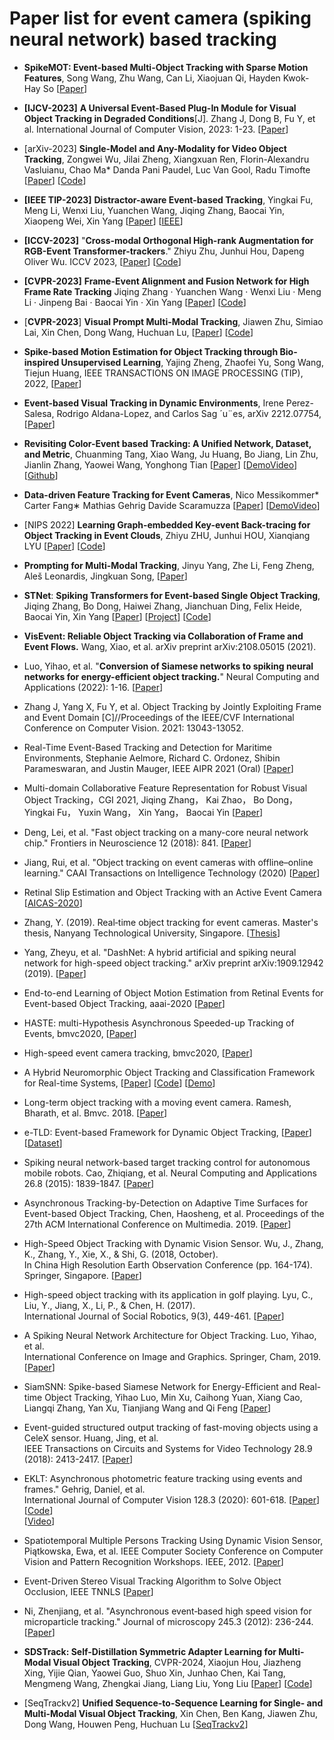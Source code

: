 
# Paper list for event camera (spiking neural network) based tracking 


* **SpikeMOT: Event-based Multi-Object Tracking with Sparse Motion Features**, Song Wang, Zhu Wang, Can Li, Xiaojuan Qi, Hayden Kwok-Hay So
  [[Paper](https://arxiv.org/pdf/2309.16987.pdf)]

* **[IJCV-2023]** **A Universal Event-Based Plug-In Module for Visual Object Tracking in Degraded Conditions**[J]. Zhang J, Dong B, Fu Y, et al. International Journal of Computer Vision, 2023: 1-23. [[Paper](https://link.springer.com/article/10.1007/s11263-023-01959-8)] 

* [arXiv-2023] **Single-Model and Any-Modality for Video Object Tracking**, Zongwei Wu, Jilai Zheng, Xiangxuan Ren, Florin-Alexandru Vasluianu, Chao Ma* Danda Pani Paudel, Luc Van Gool, Radu Timofte
[[Paper](https://arxiv.org/pdf/2311.15851.pdf)]
[[Code](https://github.com/Zongwei97/UnTrack)]

* **[IEEE TIP-2023]** **Distractor-aware Event-based Tracking**, Yingkai Fu, Meng Li, Wenxi Liu, Yuanchen Wang, Jiqing Zhang, Baocai Yin, Xiaopeng Wei, Xin Yang [[Paper](https://arxiv.org/pdf/2310.14194.pdf)] [[IEEE](https://ieeexplore.ieee.org/stamp/stamp.jsp?tp=&arnumber=10299598)]

* **[ICCV-2023]** "**Cross-modal Orthogonal High-rank Augmentation for RGB-Event Transformer-trackers**." Zhiyu Zhu, Junhui Hou, Dapeng Oliver Wu. ICCV 2023, 
[[Paper](https://arxiv.org/abs/2307.04129)]  [[Code](https://github.com/ZHU-Zhiyu/High-Rank_RGB-Event_Tracker)]

* **[CVPR-2023]** **Frame-Event Alignment and Fusion Network for High Frame Rate Tracking** Jiqing Zhang · Yuanchen Wang · Wenxi Liu · Meng Li · Jinpeng Bai · Baocai Yin · Xin Yang 
[[Paper](https://openaccess.thecvf.com/content/CVPR2023/papers/Zhang_Frame-Event_Alignment_and_Fusion_Network_for_High_Frame_Rate_Tracking_CVPR_2023_paper.pdf)] 
[[Code](https://github.com/Jee-King/AFNet)] 

* [**CVPR-2023**] **Visual Prompt Multi-Modal Tracking**, Jiawen Zhu, Simiao Lai, Xin Chen, Dong Wang, Huchuan Lu, 
[[Paper](https://arxiv.org/pdf/2303.10826.pdf)] 
[[Code](https://github.com/jiawen-zhu/ViPT)]

* **Spike-based Motion Estimation for Object Tracking through Bio-inspired Unsupervised Learning**, Yajing Zheng, Zhaofei Yu, Song Wang, Tiejun Huang, IEEE TRANSACTIONS ON IMAGE PROCESSING (TIP), 2022, 
[[Paper](https://ersp.ahu.edu.cn/s/org/ieee/ieeexplore/G.https/stamp/stamp.jsp?tp=&arnumber=9985998)]

* **Event-based Visual Tracking in Dynamic Environments**, Irene Perez-Salesa, Rodrigo Aldana-Lopez, and Carlos Sag ´u¨es, arXiv 2212.07754, 
[[Paper](https://arxiv.org/pdf/2212.07754.pdf)] 

* **Revisiting Color-Event based Tracking: A Unified Network, Dataset, and Metric**, Chuanming Tang, Xiao Wang, Ju Huang, Bo Jiang, Lin Zhu, Jianlin Zhang, Yaowei Wang, Yonghong Tian 
[[Paper](https://arxiv.org/abs/2211.11010)]
[[DemoVideo](https://youtu.be/_ROv09rvi2k)] 
[[Github](https://github.com/Event-AHU/COESOT)]

* **Data-driven Feature Tracking for Event Cameras**, Nico Messikommer* Carter Fang∗ Mathias Gehrig Davide Scaramuzza 
[[Paper](https://arxiv.org/pdf/2211.12826.pdf)] 
[[DemoVideo](https://youtu.be/aZBapP5Gdv8)]

* [NIPS 2022] **Learning Graph-embedded Key-event Back-tracing for Object Tracking in Event Clouds**, Zhiyu ZHU, Junhui HOU, Xianqiang LYU 
[[Paper](https://openreview.net/pdf?id=hTxYJAKY85)] 
[[Code](https://github.com/ZHU-Zhiyu/Event-tracking)]

* **Prompting for Multi-Modal Tracking**, Jinyu Yang, Zhe Li, Feng Zheng, Aleš Leonardis, Jingkuan Song, 
[[Paper](https://arxiv.org/abs/2207.14571)]


* **STNet**: **Spiking Transformers for Event-based Single Object Tracking**, Jiqing Zhang, Bo Dong, Haiwei Zhang, Jianchuan Ding, Felix Heide, Baocai Yin, Xin Yang
[[Paper](https://openaccess.thecvf.com/content/CVPR2022/papers/Zhang_Spiking_Transformers_for_Event-Based_Single_Object_Tracking_CVPR_2022_paper.pdf)]
[[Project](https://zhangjiqing.com/publication/stnet/)]
[[Code](https://github.com/Jee-King/CVPR2022_STNet)]


* **VisEvent: Reliable Object Tracking via Collaboration of Frame and Event Flows.** Wang, Xiao, et al. arXiv preprint arXiv:2108.05015 (2021). 


* Luo, Yihao, et al. "**Conversion of Siamese networks to spiking neural networks for energy-efficient object tracking.**" 
Neural Computing and Applications (2022): 1-16. [[Paper](https://link.springer.com/content/pdf/10.1007/s00521-022-06984-1.pdf)]


* Zhang J, Yang X, Fu Y, et al. Object Tracking by Jointly Exploiting Frame and Event Domain
[C]//Proceedings of the IEEE/CVF International Conference on Computer Vision. 2021: 13043-13052.


* Real-Time Event-Based Tracking and Detection for Maritime Environments, 
Stephanie Aelmore, Richard C. Ordonez, Shibin Parameswaran, and Justin Mauger,  IEEE AIPR 2021 (Oral) 
[[Paper](https://arxiv.org/pdf/2202.04231.pdf)]


* Multi-domain Collaborative Feature Representation for Robust Visual Object Tracking，CGI 2021, 
Jiqing Zhang， Kai Zhao， Bo Dong， Yingkai Fu， Yuxin Wang， Xin Yang， Baocai Yin 
[[Paper](https://arxiv.org/pdf/2108.04521.pdf)]

* Deng, Lei, et al. "Fast object tracking on a many-core neural network chip." Frontiers in Neuroscience 12 (2018): 841. 
[[Paper](https://www.frontiersin.org/articles/10.3389/fnins.2018.00841/full)]

* Jiang, Rui, et al. "Object tracking on event cameras with offline–online learning." CAAI Transactions on Intelligence Technology (2020) 
[[Paper](https://www.researchgate.net/profile/Rui_Jiang31/publication/341045469_Object_Tracking_on_Event_Cameras_with_Offline-Online_Learning/links/5ebfeadea6fdcc90d67a4af3/Object-Tracking-on-Event-Cameras-with-Offline-Online-Learning.pdf)]

* Retinal Slip Estimation and Object Tracking with an Active Event Camera 
[[AICAS-2020](https://sci-hub.st/https://ieeexplore.ieee.org/abstract/document/9073922/)]

* Zhang, Y. (2019). Real‑time object tracking for event cameras. Master's thesis, Nanyang Technological University, Singapore. 
[[Thesis](https://dr.ntu.edu.sg/bitstream/10356/137297/2/Thesis_ZhangYexin.pdf)]

* Yang, Zheyu, et al. "DashNet: A hybrid artificial and spiking neural network for high-speed object tracking." arXiv preprint arXiv:1909.12942 (2019). 
[[Paper](https://arxiv.org/pdf/1909.12942.pdf)]

* End-to-end Learning of Object Motion Estimation from Retinal Events for Event-based Object Tracking, aaai-2020 
[[Paper](https://arxiv.org/pdf/2002.05911.pdf)]

* HASTE: multi-Hypothesis Asynchronous Speeded-up Tracking of Events, bmvc2020, 
[[Paper](https://www.bmvc2020-conference.com/assets/papers/0744.pdf)]

* High-speed event camera tracking, bmvc2020, 
[[Paper](https://www.bmvc2020-conference.com/assets/papers/0366.pdf)] 

* A Hybrid Neuromorphic Object Tracking and Classification Framework for Real-time Systems, 
[[Paper](https://arxiv.org/pdf/2007.11404.pdf)] [[Code](https://github.com/nusneuromorphic/cEOT)] [[Demo](https://drive.google.com/file/d/1gRb1eC2RDM0ZMFhPZQ2mFYq_AulbJXzj/preview)] 
 
* Long-term object tracking with a moving event camera. Ramesh, Bharath, et al.  Bmvc. 2018. 
[[Paper](http://bmvc2018.org/contents/papers/0814.pdf)] 

* e-TLD: Event-based Framework for Dynamic Object Tracking, [[Paper](https://arxiv.org/pdf/2009.00855.pdf)] 
[[Dataset](https://github.com/nusneuromorphic/Object_Annotations)] 

* Spiking neural network-based target tracking control for autonomous mobile robots. Cao, Zhiqiang, et al. Neural Computing and Applications 26.8 (2015): 1839-1847. 
[[Paper](https://sci-hub.st/https://link.springer.com/article/10.1007/s00521-015-1848-5)]

* Asynchronous Tracking-by-Detection on Adaptive Time Surfaces for Event-based Object Tracking, Chen, Haosheng, et al. 
Proceedings of the 27th ACM International Conference on Multimedia. 2019. 
[[Paper](https://arxiv.org/pdf/2002.05583.pdf)]

* High-Speed Object Tracking with Dynamic Vision Sensor. Wu, J., Zhang, K., Zhang, Y., Xie, X., & Shi, G. (2018, October).  
In China High Resolution Earth Observation Conference (pp. 164-174). Springer, Singapore. 
[[Paper](https://sci-hub.st/https://link.springer.com/chapter/10.1007/978-981-13-6553-9_18)]

* High-speed object tracking with its application in golf playing. Lyu, C., Liu, Y., Jiang, X., Li, P., & Chen, H. (2017).  
International Journal of Social Robotics, 9(3), 449-461. 
[[Paper](https://sci-hub.tw/10.1007/s12369-017-0404-0)] 

* A Spiking Neural Network Architecture for Object Tracking. Luo, Yihao, et al.  
International Conference on Image and Graphics. Springer, Cham, 2019. 
[[Paper](https://sci-hub.st/10.1007/978-3-030-34120-6)] 

* SiamSNN: Spike-based Siamese Network for Energy-Efficient and Real-time Object Tracking, 
Yihao Luo, Min Xu, Caihong Yuan, Xiang Cao, Liangqi Zhang, Yan Xu, Tianjiang Wang and Qi Feng 
[[Paper](https://arxiv.org/pdf/2003.07584.pdf)]

* Event-guided structured output tracking of fast-moving objects using a CeleX sensor. Huang, Jing, et al.  
IEEE Transactions on Circuits and Systems for Video Technology 28.9 (2018): 2413-2417. 
[[Paper](https://sci-hub.st/https://ieeexplore.ieee.org/abstract/document/8368143/)] 

* EKLT: Asynchronous photometric feature tracking using events and frames." Gehrig, Daniel, et al.  
International Journal of Computer Vision 128.3 (2020): 601-618. 
[[Paper](https://sci-hub.st/https://link.springer.com/article/10.1007/s11263-019-01209-w)] 
[[Code](https://github.com/uzh-rpg/rpg_eklt)]  
[[Video](https://www.youtube.com/watch?v=ZyD1YPW1h4U&feature=youtu.be)]

* Spatiotemporal Multiple Persons Tracking Using Dynamic Vision Sensor, Piątkowska, Ewa, et al. 
IEEE Computer Society Conference on Computer Vision and Pattern Recognition Workshops. IEEE, 2012. 
[[Paper](https://publik.tuwien.ac.at/files/PubDat_209369.pdf)] 

* Event-Driven Stereo Visual Tracking Algorithm to Solve Object Occlusion, IEEE TNNLS 
[[Paper](https://sci-hub.st/https://ieeexplore.ieee.org/abstract/document/8088365/)]

* Ni, Zhenjiang, et al. "Asynchronous event‐based high speed vision for microparticle tracking." 
Journal of microscopy 245.3 (2012): 236-244. 
[[Paper](https://d1wqtxts1xzle7.cloudfront.net/43547699/Asynchronous_event-based_high_speed_visi20160309-14281-1284m08.pdf?1457537197=&response-content-disposition=inline%3B+filename%3DAsynchronous_event_based_high_speed_visi.pdf&Expires=1599041043&Signature=NGcfjbKclbyVdzNlDtndtKxuCimaNn9Ntoqpb~UFKbXFopPZh~59jjJGVp5a2iYSfztF1TvqHVGexsP0ubW8tq3wmeSvUFEM-l1uB6cXhDAvSxUGKKRKnDahaxnyH~Lapq3lky3QNlT0KJqZeDGIvTDyAwccjdzb65vRTbWSz6bUnY2-gHVLiFgJLbhxLMsrlnKTLIViI7eznBKzN11yk4CesYsvggFclw7LJHaaerH~O3yoBxDqF0a-VOhH9rxRJ0c-aIMW5rtZTxHTMCAQDwSPOpfMpxbO-4-k5~oE-JG0HfFE-cDXPJrstjU7TixQS9Mj8IkJO4vXEc7kT3i4Kw__&Key-Pair-Id=APKAJLOHF5GGSLRBV4ZA)]

* **SDSTrack: Self-Distillation Symmetric Adapter Learning for Multi-Modal Visual Object Tracking**, CVPR-2024, 
  Xiaojun Hou, Jiazheng Xing, Yijie Qian, Yaowei Guo, Shuo Xin, Junhao Chen, Kai Tang, Mengmeng Wang, Zhengkai Jiang, Liang Liu, Yong Liu
  [[Paper](https://arxiv.org/abs/2403.16002)]
  [[Code](https://github.com/hoqolo/SDSTrack)]

* [SeqTrackv2] **Unified Sequence-to-Sequence Learning for Single- and Multi-Modal Visual Object Tracking**,
  Xin Chen, Ben Kang, Jiawen Zhu, Dong Wang, Houwen Peng, Huchuan Lu
  [[SeqTrackv2](https://github.com/chenxin-dlut/SeqTrackv2)]



















































